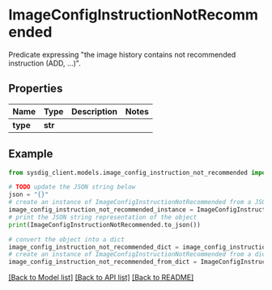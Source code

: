 # ImageConfigInstructionNotRecommended

Predicate expressing \"the image history contains not recommended instruction (ADD, ...)\". 

## Properties

Name | Type | Description | Notes
------------ | ------------- | ------------- | -------------
**type** | **str** |  | 

## Example

```python
from sysdig_client.models.image_config_instruction_not_recommended import ImageConfigInstructionNotRecommended

# TODO update the JSON string below
json = "{}"
# create an instance of ImageConfigInstructionNotRecommended from a JSON string
image_config_instruction_not_recommended_instance = ImageConfigInstructionNotRecommended.from_json(json)
# print the JSON string representation of the object
print(ImageConfigInstructionNotRecommended.to_json())

# convert the object into a dict
image_config_instruction_not_recommended_dict = image_config_instruction_not_recommended_instance.to_dict()
# create an instance of ImageConfigInstructionNotRecommended from a dict
image_config_instruction_not_recommended_from_dict = ImageConfigInstructionNotRecommended.from_dict(image_config_instruction_not_recommended_dict)
```
[[Back to Model list]](../README.md#documentation-for-models) [[Back to API list]](../README.md#documentation-for-api-endpoints) [[Back to README]](../README.md)


